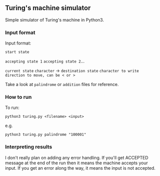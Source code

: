 ## Turing's machine simulator

Simple simulator of Turing's machine in Python3.

### Input format
Input format:

`start state`

`accepting state 1` `accepting state 2`...


`current state` `character` -> `destination state` `character to write` `direction to move, can be < or >`

Take a look at `palindrome` or `addition` files for reference.

### How to run
To run:
```
python3 turing.py <filename> <input>
```
e.g.

```
python3 turing.py palindrome "100001"
```

### Interpreting results
I don't really plan on adding any error handling.
If you'll get ACCEPTED message at the end of the run then it means the machine accepts your input.
If you get an error along the way, it means the input is not accepted.
